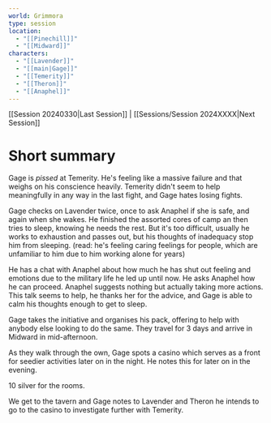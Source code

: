 ```yaml
---
world: Grimmora
type: session
location:
  - "[[Pinechill]]"
  - "[[Midward]]"
characters:
  - "[[Lavender]]"
  - "[[main|Gage]]"
  - "[[Temerity]]"
  - "[[Theron]]"
  - "[[Anaphel]]"
---
```

 [[Session 20240330|Last Session]] | [[Sessions/Session 2024XXXX|Next Session]]
# Short summary

Gage is *pissed* at Temerity. He's feeling like a massive failure and that weighs on his conscience heavily. Temerity didn't seem to help meaningfully in any way in the last fight, and Gage hates losing fights.

Gage checks on Lavender twice, once to ask Anaphel if she is safe, and again when she wakes. He finished the assorted cores of camp an then tries to sleep, knowing he needs the rest. But it's too difficult, usually he works to exhaustion and passes out, but his thoughts of inadequacy stop him from sleeping. (read: he's feeling caring feelings for people, which are unfamiliar to him due to him working alone for years) 

He has a chat with Anaphel about how much he has shut out feeling and emotions due to the military life he led up until now. He asks Anaphel how he can proceed. Anaphel suggests nothing but actually taking more actions. This talk seems to help, he thanks her for the advice, and Gage is able to calm his thoughts enough to get to sleep.

Gage takes the initiative and organises his pack, offering to help with anybody else looking to do the same. They travel for 3 days and arrive in Midward in mid-afternoon.

As they walk through the own, Gage spots a casino which serves as a front for seedier activities later on in the night. He notes this for later on in the evening.

10 silver for the rooms.

We get to the tavern and Gage notes to Lavender and Theron he intends to go to the casino to investigate further with Temerity.